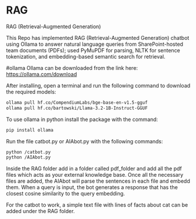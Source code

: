 # RAG
RAG (Retrieval-Augmented Generation)

This Repo has implemented RAG (Retrieval-Augmented Generation) chatbot using Ollama to answer natural language queries from SharePoint-hosted team documents (PDFs); used PyMuPDF for parsing, NLTK for sentence tokenization, and embedding-based semantic search for retrieval. 

#ollama
Ollama can be downloaded from the link here: https://ollama.com/download

After installing, open a terminal and run the following command to download the required models:

```bash
ollama pull hf.co/CompendiumLabs/bge-base-en-v1.5-gguf
ollama pull hf.co/bartowski/Llama-3.2-1B-Instruct-GGUF
```
To use ollama in python install the package with the command:
```bash
pip install ollama
```
Run the file catbot.py or AIAbot.py with the following commands:
```bash
python /catbot.py
python /AIAbot.py
```
Inside the RAG folder add in a folder called pdf_folder and add all the pdf files which acts as your external knowledge base. Once all the necessary files are added, the AIAbot will parse the sentences in each file and embedd them. When a query is input, the bot generates a response that has the closest cosine similarity to the query embedding. 

For the catbot to work, a simple text file with lines of facts about cat can be added under the RAG folder.
